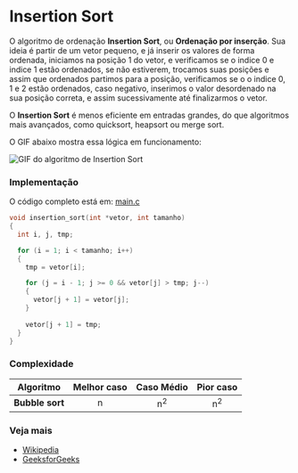 # Insertion Sort

O algoritmo de ordenação **Insertion Sort**, ou **Ordenação por inserção**. Sua ideia é partir de um vetor pequeno, e já inserir os valores de forma ordenada, iniciamos na posição 1 do vetor, e verificamos se o indice 0 e indice 1 estão ordenados, se não estiverem, trocamos suas posições e assim que ordenados partimos para a posição, verificamos se o o indice 0, 1 e 2 estão ordenados, caso negativo, inserimos o valor desordenado na sua posição correta, e assim sucessivamente até finalizarmos o vetor.

O **Insertion Sort** é menos eficiente em entradas grandes, do que algoritmos mais avançados, como quicksort, heapsort ou merge sort.

O GIF abaixo mostra essa lógica em funcionamento:

![GIF do algoritmo de Insertion Sort](https://upload.wikimedia.org/wikipedia/commons/0/0f/Insertion-sort-example-300px.gif)

### Implementação

O código completo está em: [main.c](./main.c)

```c
void insertion_sort(int *vetor, int tamanho)
{
  int i, j, tmp;

  for (i = 1; i < tamanho; i++)
  {
    tmp = vetor[i];

    for (j = i - 1; j >= 0 && vetor[j] > tmp; j--)
    {
      vetor[j + 1] = vetor[j];
    }
    
    vetor[j + 1] = tmp;
  }
}
```

### Complexidade

| Algoritmo             | Melhor caso     | Caso Médio          | Pior caso           |
| --------------------- | :-------------: | :-----------------: | :-----------------: |
| **Bubble sort**       | n               | n<sup>2</sup>       | n<sup>2</sup>       |

### Veja mais

- [Wikipedia](https://en.wikipedia.org/wiki/Insertion_sort)
- [GeeksforGeeks](https://www.geeksforgeeks.org/insertion-sort/)
